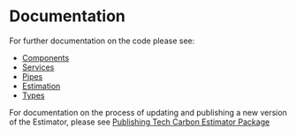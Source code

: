 # Documentation

For further documentation on the code please see:

- [Components](components.md)
- [Services](services.md)
- [Pipes](pipes.md)
- [Estimation](estimation.md)
- [Types](types.md)

For documentation on the process of updating and publishing a new version of the Estimator, please see [Publishing Tech Carbon Estimator Package](publish_process.md)